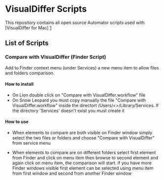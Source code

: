 VisualDiffer Scripts
=====

This repository contains all open source Automator scripts used with [VisualDiffer for Mac] [1]

List of Scripts
-----------------------------------------

### Compare with VisualDiffer (Finder Script)

Add to Finder context menu (under Services) a new menu item to allow files and folders comparison.

#### How to install

- On Lion double click on "Compare with VisualDiffer.workflow" file
- On Snow Leopard you must copy manually the file "Compare with VisualDiffer.workflow" inside the directort /Users/<<your account name>>/Library/Services. If the directory 'Services' doesn't exist you must create it

#### How to use

- When elements to compare are both visible on Finder window simply select the two files or folders and choose "Compare with VisualDiffer" from service menu

- When elements to compare are on different folders select first element from Finder and click on menu item then browse to second element and again click on menu item, the comparison will start. If you have more Finder windows visible first element can be selected using menu item from first window and second from another Finder window


[1]: http://visualdiffer.com